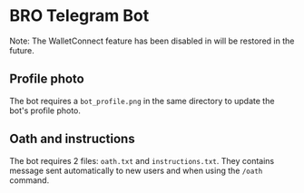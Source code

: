 # BRO Telegram Bot

Note: The WalletConnect feature has been disabled in will be restored in the future.


## Profile photo

The bot requires a `bot_profile.png` in the same directory to update the bot's profile photo.

## Oath and instructions

The bot requires 2 files: `oath.txt` and `instructions.txt`. They contains message sent automatically to new users and when using the `/oath` command.
 
